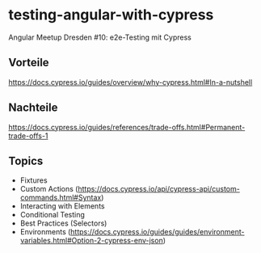 # testing-angular-with-cypress

Angular Meetup Dresden #10: e2e-Testing mit Cypress

## Vorteile

https://docs.cypress.io/guides/overview/why-cypress.html#In-a-nutshell

## Nachteile

https://docs.cypress.io/guides/references/trade-offs.html#Permanent-trade-offs-1

## Topics

* Fixtures
* Custom Actions (https://docs.cypress.io/api/cypress-api/custom-commands.html#Syntax)
* Interacting with Elements
* Conditional Testing
* Best Practices (Selectors)
* Environments (https://docs.cypress.io/guides/guides/environment-variables.html#Option-2-cypress-env-json)
